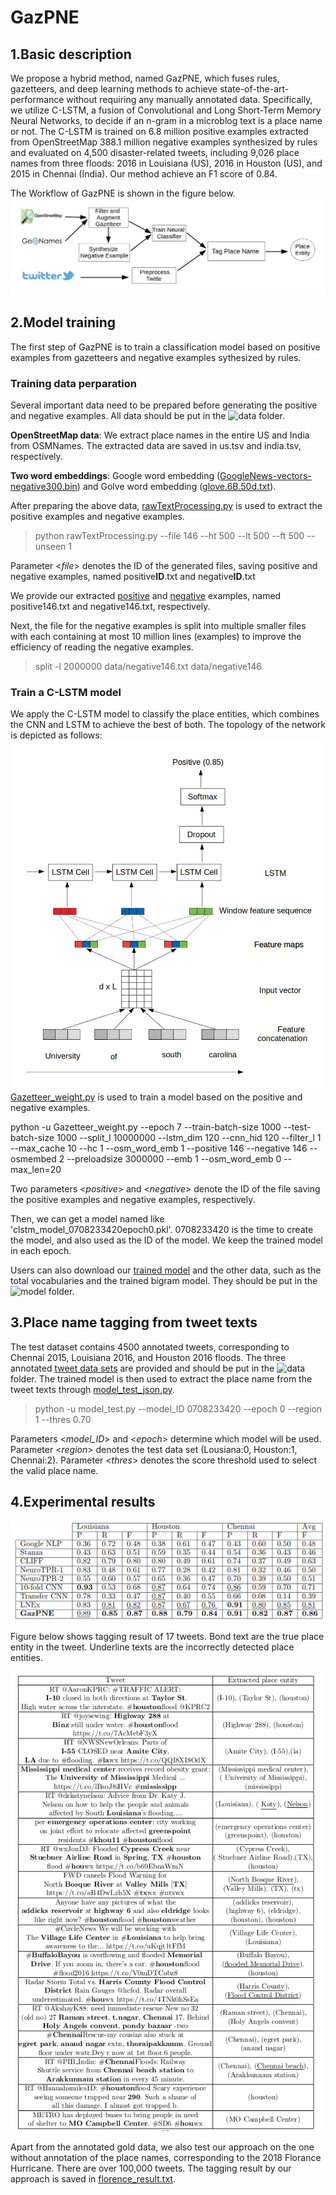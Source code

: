 # GazPNE
## 1.Basic description
We propose a hybrid method, named GazPNE, which fuses rules, gazetteers, and deep learning methods to achieve state-of-the-art-performance without requiring any manually annotated data. Specifically,  we utilize C-LSTM, a fusion of Convolutional and Long Short-Term Memory Neural Networks, to decide if an n-gram in a microblog text is a place name or not. The C-LSTM is trained on 6.8 million positive examples extracted from OpenStreetMap 388.1 million negative examples synthesized by rules and  evaluated  on  4,500  disaster-related  tweets,  including  9,026 place names from three floods: 2016 in Louisiana (US), 2016 in Houston (US), and 2015 in Chennai (India). Our method achieve an F1 score of 0.84.

The Workflow of GazPNE is shown in the figure below.
![Screenshot](figure/workflow.jpg)

## 2.Model training
The first step of GazPNE is to train a classification model based on positive examples from gazetteers and negative examples sythesized by rules.
### Training data perparation
Several important data need to be prepared before generating the positive and negative examples. All data should be put in the ![data](data) folder.

**OpenStreetMap data**: We extract place names in the entire US and India from OSMNames. The extracted data are saved in us.tsv and india.tsv, respectively.


**Two word embeddings**: Google word embedding ([GoogleNews-vectors-negative300.bin](https://code.google.com/archive/p/word2vec/)) and Golve word embedding ([glove.6B.50d.txt](https://www.kaggle.com/watts2/glove6b50dtxt)).

After preparing the above data, [rawTextProcessing.py](rawTextProcessing.py) is used to extract the positive examples and negative examples. 

 > python rawTextProcessing.py --file 146 --ht 500 --lt 500 --ft 500 --unseen 1
 
Parameter <*file*> denotes the ID of the generated files, saving positive and negative examples, named positive**ID**.txt and negative**ID**.txt

We provide our extracted [positive](https://drive.google.com/file/d/1ewQH4__dpWV0sMumhf7VLVKCh3fAGSIN/view?usp=sharing) and [negative](https://drive.google.com/file/d/1KMGy2W82S5GtuJ9ghoT51MP48Gu-sqCk/view?usp=sharing) examples, named positive146.txt and negative146.txt, respectively.

Next, the file for the negative examples is split into multiple smaller files with each containing at most 10 million lines (examples) to improve the efficiency of reading the negative examples.

 > split -l 2000000 data/negative146.txt data/negative146
 
### Train a C-LSTM model

We apply the C-LSTM  model to classify the place entities, which combines the CNN and LSTM to achieve the best of both. The topology of the network is depicted as follows:
![Screenshot](figure/architecture.jpg)
[Gazetteer_weight.py](Gazetteer_weight.py) is used to train a model based on the positive and negative examples.

python -u Gazetteer_weight.py --epoch 7 --train-batch-size 1000 --test-batch-size 1000 --split_l 10000000 --lstm_dim 120 --cnn_hid 120 --filter_l 1 --max_cache 10 --hc 1 --osm_word_emb 1 --positive 146 --negative 146 --osmembed 2 --preloadsize 3000000 --emb 1 --osm_word_emb 0 --max_len=20

Two parameters <*positive*> and <*negative*> denote the ID of the file saving the positive examples and negative examples, respectively.

Then, we can get a model named like 'clstm_model_0708233420epoch0.pkl'. 0708233420 is the time to create the model, and also used as the ID of the model. We keep the trained model in each epoch. 

Users can also download our [trained model](https://drive.google.com/file/d/10TokPTKJLwpjQR2oN-X03MO1GCEpeDyx/view?usp=sharing) and the other data, such as the total vocabularies and the trained bigram model. They should be put in the ![model](model) folder. 
## 3.Place name tagging from tweet texts
The test dataset contains 4500 annotated tweets, corresponding to Chennai 2015, Louisiana 2016, and Houston 2016 floods. The three annotated [tweet data sets](https://rebrand.ly/LocationsDataset) are provided and should be put in the ![data](data) folder. The trained model is then used to extract the place name from the tweet texts through [model_test_json.py](model_test_json.py).

> python -u model_test.py --model_ID 0708233420  --epoch 0  --region 1 --thres 0.70

Parameters <*model_ID*> and <*epoch*> determine which model will be used. Parameter <*region*> denotes the test data set (Lousiana:0, Houston:1, Chennai:2). Parameter <*thres*> denotes the score threshold used to select the valid place name. 

## 4.Experimental results

![Screenshot](figure/result.jpg)

Figure below shows tagging result of 17 tweets. Bond text are the true place entity in the tweet. Underline texts are the incorrectly detected place entities.

![Screenshot](figure/example.jpg)

Apart from the annotated gold data, we also test our approach on the one without annotation of the place names, corresponding to the 2018 Florance Hurricane. There are over 100,000 tweets. The tagging result by our approach is saved in [florence_result.txt](experiments/florence_result.txt).
